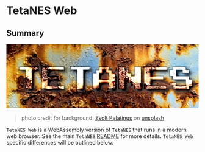 # TetaNES Web

## Summary

<p align="center">
  <img src="static/tetanes.png" width="800">
</p>

> photo credit for background: [Zsolt Palatinus](https://unsplash.com/@sunitalap) on [unsplash](https://unsplash.com/photos/pEK3AbP8wa4)

`TetaNES Web` is a WebAssembly version of `TetaNES` that runs in a modern web
browser. See the main `TetaNES` [README][readme] for more details. `TetaNES Web`
specific differences will be outlined below.

[readme]: https://github.com/lukexor/tetanes#readme
